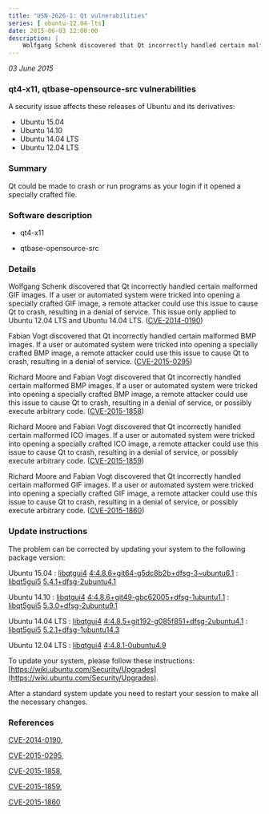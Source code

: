 ```yaml
---
title: "USN-2626-1: Qt vulnerabilities"
series: [ ubuntu-12.04-lts]
date: 2015-06-03 12:00:00
description: |
    Wolfgang Schenk discovered that Qt incorrectly handled certain malformed GIF images. If a user or automated system were tricked into opening a specially crafted GIF image, a remote attacker could use this issue to cause Qt to crash, resulting in a denial of service. This issue only applied to Ubuntu 12.04 LTS and Ubuntu 14.04 LTS. ([CVE-2014-0190](http://people.ubuntu.com/~ubuntu-security/cve/CVE-2014-0190))
--- 
```

 
 

*03 June 2015*

### qt4-x11, qtbase-opensource-src vulnerabilities

A security issue affects these releases of Ubuntu and its derivatives:

* Ubuntu 15.04
* Ubuntu 14.10
* Ubuntu 14.04 LTS
* Ubuntu 12.04 LTS

### Summary

Qt could be made to crash or run programs as your login if it opened a specially crafted file.

### Software description

* qt4-x11 

* qtbase-opensource-src 

### Details

Wolfgang Schenk discovered that Qt incorrectly handled certain malformed GIF images. If a user or automated system were tricked into opening a specially crafted GIF image, a remote attacker could use this issue to cause Qt to crash, resulting in a denial of service. This issue only applied to Ubuntu 12.04 LTS and Ubuntu 14.04 LTS. ([CVE-2014-0190](http://people.ubuntu.com/~ubuntu-security/cve/CVE-2014-0190))

Fabian Vogt discovered that Qt incorrectly handled certain malformed BMP images. If a user or automated system were tricked into opening a specially crafted BMP image, a remote attacker could use this issue to cause Qt to crash, resulting in a denial of service. ([CVE-2015-0295](http://people.ubuntu.com/~ubuntu-security/cve/CVE-2015-0295))

Richard Moore and Fabian Vogt discovered that Qt incorrectly handled certain malformed BMP images. If a user or automated system were tricked into opening a specially crafted BMP image, a remote attacker could use this issue to cause Qt to crash, resulting in a denial of service, or possibly execute arbitrary code. ([CVE-2015-1858](http://people.ubuntu.com/~ubuntu-security/cve/CVE-2015-1858))

Richard Moore and Fabian Vogt discovered that Qt incorrectly handled certain malformed ICO images. If a user or automated system were tricked into opening a specially crafted ICO image, a remote attacker could use this issue to cause Qt to crash, resulting in a denial of service, or possibly execute arbitrary code. ([CVE-2015-1859](http://people.ubuntu.com/~ubuntu-security/cve/CVE-2015-1859))

Richard Moore and Fabian Vogt discovered that Qt incorrectly handled certain malformed GIF images. If a user or automated system were tricked into opening a specially crafted GIF image, a remote attacker could use this issue to cause Qt to crash, resulting in a denial of service, or possibly execute arbitrary code. ([CVE-2015-1860](http://people.ubuntu.com/~ubuntu-security/cve/CVE-2015-1860)) 

### Update instructions

The problem can be corrected by updating your system to the following package version:

Ubuntu 15.04
 : [libqtgui4](https://launchpad.net/ubuntu/+source/qt4-x11) <span> [4:4.8.6+git64-g5dc8b2b+dfsg-3~ubuntu6.1](https://launchpad.net/ubuntu/+source/qt4-x11/4:4.8.6+git64-g5dc8b2b+dfsg-3~ubuntu6.1) </span> 
 : [libqt5gui5](https://launchpad.net/ubuntu/+source/qtbase-opensource-src) <span> [5.4.1+dfsg-2ubuntu4.1](https://launchpad.net/ubuntu/+source/qtbase-opensource-src/5.4.1+dfsg-2ubuntu4.1) </span> 

Ubuntu 14.10
 : [libqtgui4](https://launchpad.net/ubuntu/+source/qt4-x11) <span> [4:4.8.6+git49-gbc62005+dfsg-1ubuntu1.1](https://launchpad.net/ubuntu/+source/qt4-x11/4:4.8.6+git49-gbc62005+dfsg-1ubuntu1.1) </span> 
 : [libqt5gui5](https://launchpad.net/ubuntu/+source/qtbase-opensource-src) <span> [5.3.0+dfsg-2ubuntu9.1](https://launchpad.net/ubuntu/+source/qtbase-opensource-src/5.3.0+dfsg-2ubuntu9.1) </span> 

Ubuntu 14.04 LTS
 : [libqtgui4](https://launchpad.net/ubuntu/+source/qt4-x11) <span> [4:4.8.5+git192-g085f851+dfsg-2ubuntu4.1](https://launchpad.net/ubuntu/+source/qt4-x11/4:4.8.5+git192-g085f851+dfsg-2ubuntu4.1) </span> 
 : [libqt5gui5](https://launchpad.net/ubuntu/+source/qtbase-opensource-src) <span> [5.2.1+dfsg-1ubuntu14.3](https://launchpad.net/ubuntu/+source/qtbase-opensource-src/5.2.1+dfsg-1ubuntu14.3) </span> 

Ubuntu 12.04 LTS
 : [libqtgui4](https://launchpad.net/ubuntu/+source/qt4-x11) <span> [4:4.8.1-0ubuntu4.9](https://launchpad.net/ubuntu/+source/qt4-x11/4:4.8.1-0ubuntu4.9) </span> 

To update your system, please follow these instructions: [https://wiki.ubuntu.com/Security/Upgrades](https://wiki.ubuntu.com/Security/Upgrades).

After a standard system update you need to restart your session to make all the necessary changes. 

### References

 
 [CVE-2014-0190](http://people.ubuntu.com/~ubuntu-security/cve/CVE-2014-0190), 

 [CVE-2015-0295](http://people.ubuntu.com/~ubuntu-security/cve/CVE-2015-0295), 

 [CVE-2015-1858](http://people.ubuntu.com/~ubuntu-security/cve/CVE-2015-1858), 

 [CVE-2015-1859](http://people.ubuntu.com/~ubuntu-security/cve/CVE-2015-1859), 

 [CVE-2015-1860](http://people.ubuntu.com/~ubuntu-security/cve/CVE-2015-1860)
 

